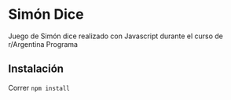 # Simón Dice
Juego de Simón dice realizado con Javascript durante el curso de r/Argentina Programa

## Instalación

Correr
`npm install`
